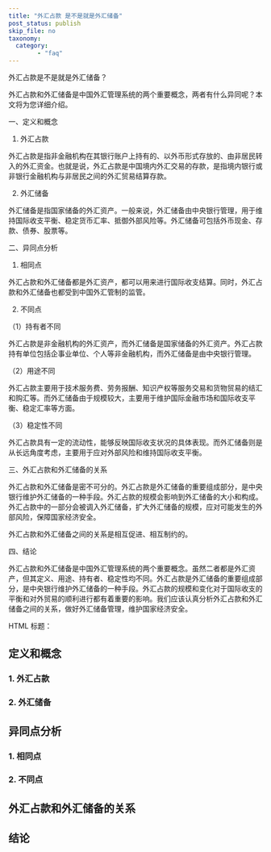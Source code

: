 ```yaml
---
title: "外汇占款 是不是就是外汇储备"
post_status: publish
skip_file: no
taxonomy:
  category:
        - "faq"
---
```


外汇占款是不是就是外汇储备？

外汇占款和外汇储备是中国外汇管理系统的两个重要概念，两者有什么异同呢？本文将为您详细介绍。

一、定义和概念

1. 外汇占款

外汇占款是指非金融机构在其银行账户上持有的、以外币形式存放的、由非居民转入的外汇资金。也就是说，外汇占款是中国境内外汇交易的存款，是指境内银行或非银行金融机构与非居民之间的外汇贸易结算存款。

2. 外汇储备

外汇储备是指国家储备的外汇资产。一般来说，外汇储备由中央银行管理，用于维持国际收支平衡、稳定货币汇率、抵御外部风险等。外汇储备可包括外币现金、存款、债券、股票等。

二、异同点分析

1. 相同点

外汇占款和外汇储备都是外汇资产，都可以用来进行国际收支结算。同时，外汇占款和外汇储备也都受到中国外汇管制的监管。

2. 不同点

（1）持有者不同

外汇占款是非金融机构的外汇资产，而外汇储备是国家储备的外汇资产。外汇占款持有单位包括企事业单位、个人等非金融机构，而外汇储备是由中央银行管理。

（2）用途不同

外汇占款主要用于技术服务费、劳务报酬、知识产权等服务交易和货物贸易的结汇和购汇等。而外汇储备由于规模较大，主要用于维护国际金融市场和国际收支平衡、稳定汇率等方面。

（3）稳定性不同

外汇占款具有一定的流动性，能够反映国际收支状况的具体表现。而外汇储备则是从长远角度考虑，主要用于应对外部风险和维持国际收支平衡。

三、外汇占款和外汇储备的关系

外汇占款和外汇储备是密不可分的。外汇占款是外汇储备的重要组成部分，是中央银行维护外汇储备的一种手段。外汇占款的规模会影响到外汇储备的大小和构成。外汇占款中的一部分会被调入外汇储备，扩大外汇储备的规模，应对可能发生的外部风险，保障国家经济安全。

外汇占款和外汇储备之间的关系是相互促进、相互制约的。

四、结论

外汇占款和外汇储备是中国外汇管理系统的两个重要概念。虽然二者都是外汇资产，但其定义、用途、持有者、稳定性均不同。外汇占款是外汇储备的重要组成部分，是中央银行维护外汇储备的一种手段。外汇占款的规模和变化对于国际收支的平衡和对外贸易的顺利进行都有着重要的影响。我们应该认真分析外汇占款和外汇储备之间的关系，做好外汇储备管理，维护国家经济安全。

HTML 标题：

## 定义和概念

### 1. 外汇占款

### 2. 外汇储备

## 异同点分析

### 1. 相同点

### 2. 不同点

## 外汇占款和外汇储备的关系

## 结论
